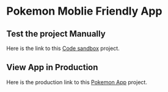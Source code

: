 # Pokemon Moblie Friendly App

## Test the project Manually


Here is the link to this [Code sandbox](https://codesandbox.io/s/frosty-butterfly-z23vy) project.

## View App in Production

Here is the production link to this [Pokemon App](https://z23vy.csb.app/) project.
